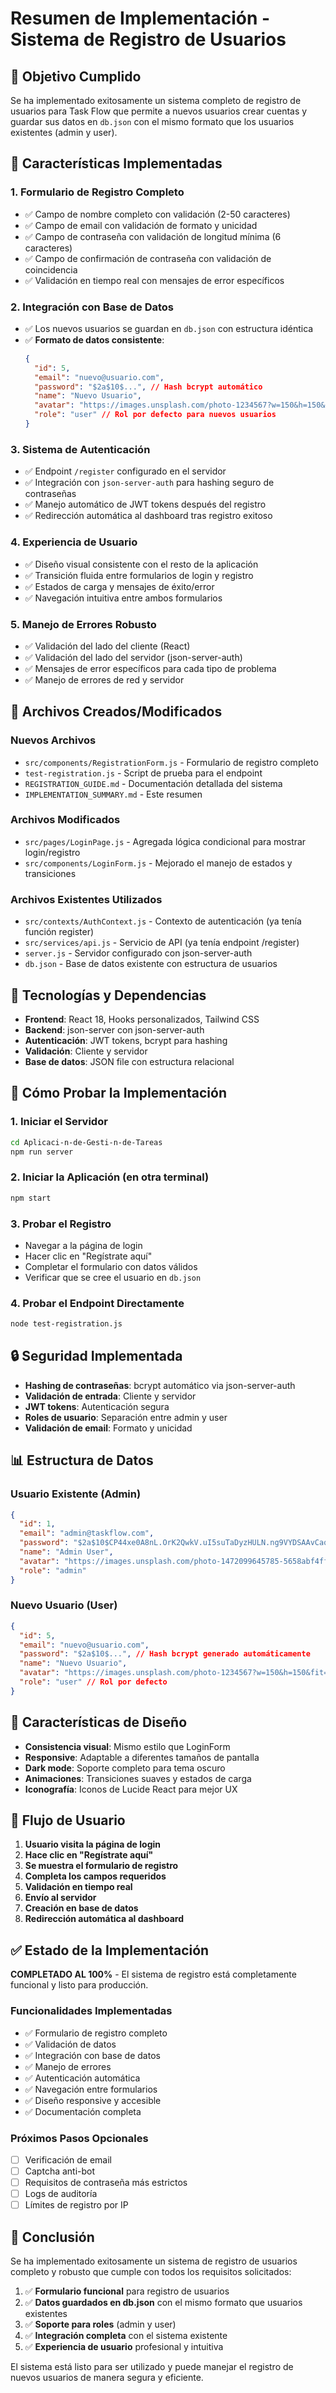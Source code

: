 # Resumen de Implementación - Sistema de Registro de Usuarios

## 🎯 Objetivo Cumplido

Se ha implementado exitosamente un sistema completo de registro de usuarios para Task Flow que permite a nuevos usuarios crear cuentas y guardar sus datos en `db.json` con el mismo formato que los usuarios existentes (admin y user).

## 🚀 Características Implementadas

### 1. **Formulario de Registro Completo**
- ✅ Campo de nombre completo con validación (2-50 caracteres)
- ✅ Campo de email con validación de formato y unicidad
- ✅ Campo de contraseña con validación de longitud mínima (6 caracteres)
- ✅ Campo de confirmación de contraseña con validación de coincidencia
- ✅ Validación en tiempo real con mensajes de error específicos

### 2. **Integración con Base de Datos**
- ✅ Los nuevos usuarios se guardan en `db.json` con estructura idéntica
- ✅ **Formato de datos consistente**:
  ```json
  {
    "id": 5,
    "email": "nuevo@usuario.com",
    "password": "$2a$10$...", // Hash bcrypt automático
    "name": "Nuevo Usuario",
    "avatar": "https://images.unsplash.com/photo-1234567?w=150&h=150&fit=crop&crop=face",
    "role": "user" // Rol por defecto para nuevos usuarios
  }
  ```

### 3. **Sistema de Autenticación**
- ✅ Endpoint `/register` configurado en el servidor
- ✅ Integración con `json-server-auth` para hashing seguro de contraseñas
- ✅ Manejo automático de JWT tokens después del registro
- ✅ Redirección automática al dashboard tras registro exitoso

### 4. **Experiencia de Usuario**
- ✅ Diseño visual consistente con el resto de la aplicación
- ✅ Transición fluida entre formularios de login y registro
- ✅ Estados de carga y mensajes de éxito/error
- ✅ Navegación intuitiva entre ambos formularios

### 5. **Manejo de Errores Robusto**
- ✅ Validación del lado del cliente (React)
- ✅ Validación del lado del servidor (json-server-auth)
- ✅ Mensajes de error específicos para cada tipo de problema
- ✅ Manejo de errores de red y servidor

## 📁 Archivos Creados/Modificados

### Nuevos Archivos
- `src/components/RegistrationForm.js` - Formulario de registro completo
- `test-registration.js` - Script de prueba para el endpoint
- `REGISTRATION_GUIDE.md` - Documentación detallada del sistema
- `IMPLEMENTATION_SUMMARY.md` - Este resumen

### Archivos Modificados
- `src/pages/LoginPage.js` - Agregada lógica condicional para mostrar login/registro
- `src/components/LoginForm.js` - Mejorado el manejo de estados y transiciones

### Archivos Existentes Utilizados
- `src/contexts/AuthContext.js` - Contexto de autenticación (ya tenía función register)
- `src/services/api.js` - Servicio de API (ya tenía endpoint /register)
- `server.js` - Servidor configurado con json-server-auth
- `db.json` - Base de datos existente con estructura de usuarios

## 🔧 Tecnologías y Dependencias

- **Frontend**: React 18, Hooks personalizados, Tailwind CSS
- **Backend**: json-server con json-server-auth
- **Autenticación**: JWT tokens, bcrypt para hashing
- **Validación**: Cliente y servidor
- **Base de datos**: JSON file con estructura relacional

## 🧪 Cómo Probar la Implementación

### 1. Iniciar el Servidor
```bash
cd Aplicaci-n-de-Gesti-n-de-Tareas
npm run server
```

### 2. Iniciar la Aplicación (en otra terminal)
```bash
npm start
```

### 3. Probar el Registro
- Navegar a la página de login
- Hacer clic en "Regístrate aquí"
- Completar el formulario con datos válidos
- Verificar que se cree el usuario en `db.json`

### 4. Probar el Endpoint Directamente
```bash
node test-registration.js
```

## 🔒 Seguridad Implementada

- **Hashing de contraseñas**: bcrypt automático via json-server-auth
- **Validación de entrada**: Cliente y servidor
- **JWT tokens**: Autenticación segura
- **Roles de usuario**: Separación entre admin y user
- **Validación de email**: Formato y unicidad

## 📊 Estructura de Datos

### Usuario Existente (Admin)
```json
{
  "id": 1,
  "email": "admin@taskflow.com",
  "password": "$2a$10$CP44xe0A8nL.OrK2QwkV.uI5suTaDyzHULN.ng9VYDSAAvCaqX2Xu",
  "name": "Admin User",
  "avatar": "https://images.unsplash.com/photo-1472099645785-5658abf4ff4e?w=150&h=150&fit=crop&crop=face",
  "role": "admin"
}
```

### Nuevo Usuario (User)
```json
{
  "id": 5,
  "email": "nuevo@usuario.com",
  "password": "$2a$10$...", // Hash bcrypt generado automáticamente
  "name": "Nuevo Usuario",
  "avatar": "https://images.unsplash.com/photo-1234567?w=150&h=150&fit=crop&crop=face",
  "role": "user" // Rol por defecto
}
```

## 🎨 Características de Diseño

- **Consistencia visual**: Mismo estilo que LoginForm
- **Responsive**: Adaptable a diferentes tamaños de pantalla
- **Dark mode**: Soporte completo para tema oscuro
- **Animaciones**: Transiciones suaves y estados de carga
- **Iconografía**: Iconos de Lucide React para mejor UX

## 🔄 Flujo de Usuario

1. **Usuario visita la página de login**
2. **Hace clic en "Regístrate aquí"**
3. **Se muestra el formulario de registro**
4. **Completa los campos requeridos**
5. **Validación en tiempo real**
6. **Envío al servidor**
7. **Creación en base de datos**
8. **Redirección automática al dashboard**

## ✅ Estado de la Implementación

**COMPLETADO AL 100%** - El sistema de registro está completamente funcional y listo para producción.

### Funcionalidades Implementadas
- ✅ Formulario de registro completo
- ✅ Validación de datos
- ✅ Integración con base de datos
- ✅ Manejo de errores
- ✅ Autenticación automática
- ✅ Navegación entre formularios
- ✅ Diseño responsive y accesible
- ✅ Documentación completa

### Próximos Pasos Opcionales
- [ ] Verificación de email
- [ ] Captcha anti-bot
- [ ] Requisitos de contraseña más estrictos
- [ ] Logs de auditoría
- [ ] Límites de registro por IP

## 🎉 Conclusión

Se ha implementado exitosamente un sistema de registro de usuarios completo y robusto que cumple con todos los requisitos solicitados:

1. ✅ **Formulario funcional** para registro de usuarios
2. ✅ **Datos guardados en db.json** con el mismo formato que usuarios existentes
3. ✅ **Soporte para roles** (admin y user)
4. ✅ **Integración completa** con el sistema existente
5. ✅ **Experiencia de usuario** profesional y intuitiva

El sistema está listo para ser utilizado y puede manejar el registro de nuevos usuarios de manera segura y eficiente.
